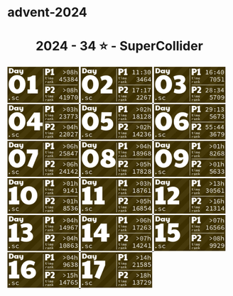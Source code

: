 # advent-2024

<!-- AOC TILES BEGIN -->
<h1 align="center">
  2024 - 34 ⭐ - SuperCollider
</h1>
<a href="2024/day01.sc">
  <img src=".aoc_tiles/tiles/2024/01.png" width="161px">
</a>
<a href="2024/day02.sc">
  <img src=".aoc_tiles/tiles/2024/02.png" width="161px">
</a>
<a href="2024/day03.sc">
  <img src=".aoc_tiles/tiles/2024/03.png" width="161px">
</a>
<a href="2024/day04.sc">
  <img src=".aoc_tiles/tiles/2024/04.png" width="161px">
</a>
<a href="2024/day05.sc">
  <img src=".aoc_tiles/tiles/2024/05.png" width="161px">
</a>
<a href="2024/day06.sc">
  <img src=".aoc_tiles/tiles/2024/06.png" width="161px">
</a>
<a href="2024/day07.sc">
  <img src=".aoc_tiles/tiles/2024/07.png" width="161px">
</a>
<a href="2024/day08.sc">
  <img src=".aoc_tiles/tiles/2024/08.png" width="161px">
</a>
<a href="2024/day09.sc">
  <img src=".aoc_tiles/tiles/2024/09.png" width="161px">
</a>
<a href="2024/day10.sc">
  <img src=".aoc_tiles/tiles/2024/10.png" width="161px">
</a>
<a href="2024/day11.sc">
  <img src=".aoc_tiles/tiles/2024/11.png" width="161px">
</a>
<a href="2024/day12.sc">
  <img src=".aoc_tiles/tiles/2024/12.png" width="161px">
</a>
<a href="2024/day13.sc">
  <img src=".aoc_tiles/tiles/2024/13.png" width="161px">
</a>
<a href="2024/day14.sc">
  <img src=".aoc_tiles/tiles/2024/14.png" width="161px">
</a>
<a href="2024/day15-part1.sc">
  <img src=".aoc_tiles/tiles/2024/15.png" width="161px">
</a>
<a href="2024/day16.sc">
  <img src=".aoc_tiles/tiles/2024/16.png" width="161px">
</a>
<a href="2024/day17.sc">
  <img src=".aoc_tiles/tiles/2024/17.png" width="161px">
</a>
<!-- AOC TILES END -->